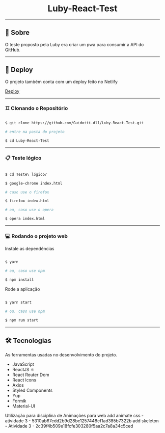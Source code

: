 <h1 align="center">Luby-React-Test</h1>

---

## 📖 Sobre

O teste proposto pela Luby era criar um pwa para consumir a API do GitHub.

---

## 📖 Deploy

O projeto também conta com um deploy feito no Netlify

[Deploy](https://github-radar.netlify.app/)

---

### ♊ Clonando o Repositório

```bash

$ git clone https://github.com/Guidotti-dll/Luby-React-Test.git

# entre na pasta do projeto

$ cd Luby-React-Test

```

---

### 📋 Teste lógico

```bash

$ cd Teste\ lógico/

$ google-chrome index.html

# caso use o firefox

$ firefox index.html

# ou, caso use o opera

$ opera index.html
```

---

### 💻 Rodando o projeto web

Instale as dependências

```bash

$ yarn

# ou, caso use npm

$ npm install

```

Rode a aplicação

```bash

$ yarn start

# ou, caso use npm

$ npm run start

```

---

## 🛠️ Tecnologias

As ferramentas usadas no desenvolvimento do projeto.

- JavaScript
- ReactJS ⚛️
- React Router Dom
- React Icons
- Axios
- Styled Components
- Yup
- Formik
- Material-UI

Utilização para disciplina de Animações para web
add animate css - atividade 3 - 5310ab67cdd2b9d28bc1257448cf1ad385b7322b
add skeleton - Atividade 3 - 2c39f4b509e18fcfe303280f5aa2c7a8a34c5ced
